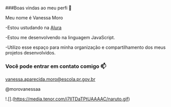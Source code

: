  ###Boas vindas ao meu perfi 👋
 
 Meu nome é Vanessa Moro
 
   -Estou ustudando na [Alura](https://www.alura.com.br)
   
   -Estou me desenvolvendo na linguagem JavaScript.
   
   -Utilizo esse espaço para minha organização e compartilhamento dos meus projetos desenvolvidos.

   ### Você pode entrar em contato comigo 📫 

   vanessa.aparecida.moro@escola.pr.gov.br

   @morovanessaa

   !.[].(https://media.tenor.com/i7llTDaTPtUAAAAC/naruto.gif)
